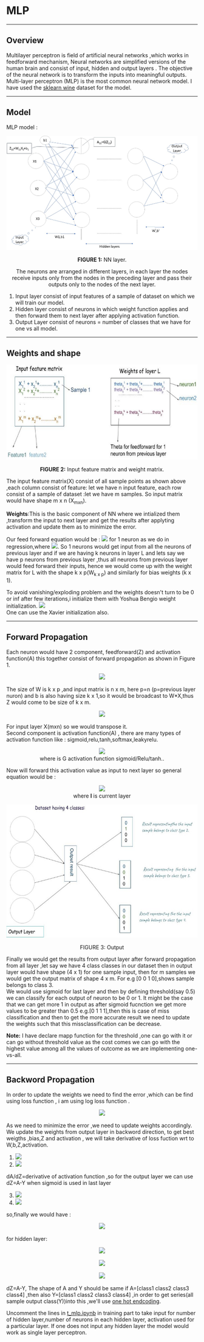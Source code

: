 # MLP
****
## Overview
Multilayer perceptron is field of artificial neural networks ,which works in feedforward mechanism, Neural networks are simplified versions of the human brain
and consist of input, hidden and output layers . The objective of the neural network is to transform the
inputs into meaningful outputs. Multi-layer perceptron
(MLP) is the most common neural network model.
I have used the [sklearn wine](https://scikit-learn.org/stable/modules/generated/sklearn.datasets.load_wine.html#sklearn.datasets.load_wine) dataset for the model.<br>
_____
## Model
MLP model :

<p align="center">
  <img width="600" height="300" src="img/neurons.jpg">
</p>
<p align="center"><strong>FIGURE 1:</strong> NN layer.<p align="center">
The neurons are arranged in different
layers, in each layer the nodes receive inputs only from the
nodes in the preceding layer and pass their outputs only to
the nodes of the next layer. <br>

1. Input layer consist of input features of a sample of dataset on which we will train our model.
2. Hidden layer consist of neurons in which weight function applies and then forward them to next layer after applying activation function.
3. Output Layer consist of neurons = number of classes that we have for one vs all model.

____
## Weights and shape
<p align="center">
  <img width="600" height="250" src="img/shape.jpg">
</p>
<p align="center"><strong>FIGURE 2:</strong> Input feature matrix and weight matrix.<p align="center">

The input feature matrix(X) consist of all sample points as shown above ,each column consist of feature: let we have n input feature, each row consist of a sample of dataset :let we have m samples. So input matrix would have shape m x n (X<sub>mxn</sub>).

**Weights**:This is the basic component of NN where we intialized them ,transform the input to next layer and  get the results after applyting activation and update them as to minimize the error.

Our feed forward equation would be :
<img src="https://render.githubusercontent.com/render/math?math=\beta%2b\theta_{1}x_{1}%2b\theta_{2}x_{2}....%2b\theta_{n}x_{n}"> for 1 neuron as we do in regression,where <img src="https://render.githubusercontent.com/render/math?math=\theta=weights">.
So 1 neurons would get input from all the neurons of previous layer and if we are having k neurons in layer L and lets say we have p neurons from previous layer ,thus all neurons from previous layer would feed forward their inputs, hence we would come up with the weight matrix for L with the shape k x p(W<sub>k x p</sub>)  and similarly for bias weights (k x 1).

To avoid vanishing/exploding problem and the weights doesn't turn to be 0 or inf after few iterations,i initialize them with Yoshua Bengio weight initialization.
<img src="https://render.githubusercontent.com/render/math?math=W^{l}=np.random.rand(shape)*(\sqrt{1/(neurons\_in\_layer\[l\]%2b neurons\_in\_layer\[l-1\])})"><br>
One can use the Xavier initialization also.

____
## Forward Propagation

Each neuron would have 2 component, feedforward(Z) and activation function(A) this together consist of forward propagation as shown in Figure 1.<br>

<p align="center">
<img src="https://render.githubusercontent.com/render/math?math=Z=W*X%2bb">
</p>
The size of W is k x p ,and input matrix is n x m, here p=n (p=previous layer nuron)  and b is also having size k x 1,so it would be broadcast to W*X,thus Z would come to be size of k x m.
<p align="center">
<img src="https://render.githubusercontent.com/render/math?math=Z_{kxm}=W_{kxn}*X_{nxm}%2bb_{kx1}">
</p>
For input layer X(mxn) so we would transpose it.<br>
Second component is activation function(A) , there are many types of activation function like : sigmoid,relu,tanh,softmax,leakyrelu. 

<p align="center">
<img src="https://render.githubusercontent.com/render/math?math=A_{kxm}=G(Z_{kxm})"><br>
where is G activation function sigmoid/Relu/tanh..
</p>
Now will forward this activation value as input to next layer so general equation would be :
<p align="center">
<img src="https://render.githubusercontent.com/render/math?math=Z^{l}=W^{l}*A^{l-1}%2bb^{l}"><br>
where <strong>l</strong> is current layer 
</p>

<p align="center">
  <img width="600" height="350" src="img/output.jpg">
</p>
<p align="center">FIGURE 3: Output<p align="center">

Finally we would get the results from output layer after forward propagation from all layer ,let say we have 4 class classes in our dataset then in output layer would have shape (4 x 1) for one sample input, then for m samples we would get the output matrix of shape 4 x m.  For e.g [0 0 1 0],shows sample belongs to class 3.<br>
 We would use sigmoid for last layer and then by defining threshold(say 0.5) we can classify for each output of neuron to be 0 or 1. It might be the case that we can get more 1 in output as after sigmoid fucnction we get more values to be greater than 0.5 e.g.[0 1 1 1],then this is case of miss classification and then to get the more accurate result we need to update the weights such that this missclassification can be decrease.
 
**Note:** I have declare mapp function for the threshold ,one can go with it or can go without threshold value as the cost comes we can go with the highest value among all the values of outcome as we are implementing one-vs-all.  
____
## Backword Propagation
In order to update the weights we need to find the error ,which can be find using loss function , i am using log loss function .


<p align="center">
<img src="https://render.githubusercontent.com/render/math?math=L=-(Y*log(A^{output})%2b(1-Y)*log(1-A^{output}))"><br>
</p>

As we need to minimize the error ,we need to update weights accordingly. We update the weights from output layer in backword direction, to get best weigths ,bias,Z and activation , we will take derivative of loss fuction wrt to W,b,Z,activation.
1. <img src="https://render.githubusercontent.com/render/math?math=dA=(dL/dA)=-Y/A%2b(1-Y)/(1-A)">
2. <img src="https://render.githubusercontent.com/render/math?math=dZ=(dL/dA)*(dA/dZ)=(-Y/A%2b(1-Y)/(1-A))*(1-A)*A=A-Y">

dA/dZ=derivative of activation function ,so for the output layer we can use dZ=A-Y when sigmoid is used in last layer<br>

3. <img src="https://render.githubusercontent.com/render/math?math=dW=(dL/dA)*(dA/dZ)*(dZ/dW)=dZ*(dZ/dW)=dZ*(A^{previous_layer})">
4. <img src="https://render.githubusercontent.com/render/math?math=db=(dL/dA)*(dA/dZ)*(dZ/db)=dZ*(dZ/db)=dZ*1">

so,finally we would have :<br>
<p align="center">
<img src="https://render.githubusercontent.com/render/math?math=dZ^{output\_layer}=A^{predicted}-Y^{given}">
</p>
for hidden layer:
<p align="center">
<img src="https://render.githubusercontent.com/render/math?math=dZ^{l}=(W^{l%2b1})*(dZ^{l%2b1})*derivative\_of\_activation">
</p>
<p align="center">
<img src="https://render.githubusercontent.com/render/math?math=dW^{l}=dZ^{l}*A^{l-1}">
</p>
<p align="center">
<img src="https://render.githubusercontent.com/render/math?math=db^{l}=dZ^{l}">
</p>

dZ=A-Y, The shape of A and Y should be same if A=[class1 class2 class3 class4] ,then also Y=[class1 class2 class3 class4] ,in order to get series(all sample output class(Y))into this ,we'll use [one hot endcoding](https://pandas.pydata.org/pandas-docs/stable/reference/api/pandas.get_dummies.html). 

Uncomment the lines in [t_mlp.ipynb](t_mlp.ipynb) in training part to take input for number of hidden layer,number of neurons in each hidden layer, activation used for a particular layer. If one does not input any hidden layer the model would work as single layer perceptron.



